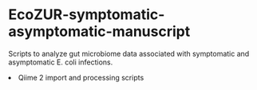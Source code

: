 # EcoZUR-symptomatic-asymptomatic-manuscript
Scripts to analyze gut microbiome data associated with symptomatic and asymptomatic E. coli infections.

<li> Qiime 2 import and processing scripts
